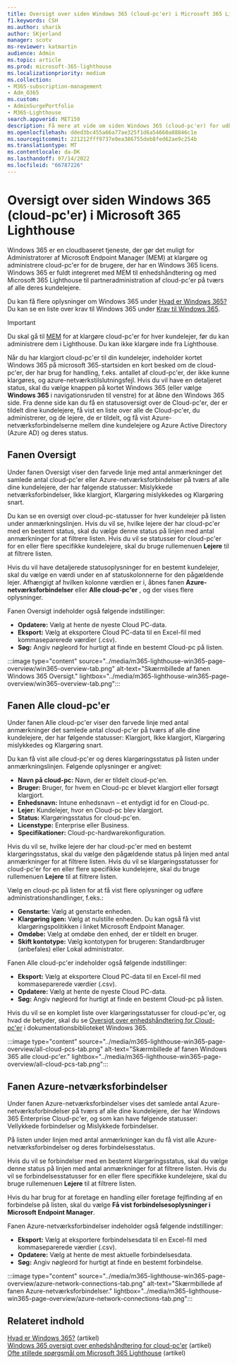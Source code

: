 ```yaml
---
title: Oversigt over siden Windows 365 (cloud-pc'er) i Microsoft 365 Lighthouse
f1.keywords: CSH
ms.author: sharik
author: SKjerland
manager: scotv
ms-reviewer: katmartin
audience: Admin
ms.topic: article
ms.prod: microsoft-365-lighthouse
ms.localizationpriority: medium
ms.collection:
- M365-subscription-management
- Adm_O365
ms.custom:
- AdminSurgePortfolio
- M365-Lighthouse
search.appverid: MET150
description: Få mere at vide om siden Windows 365 (cloud-pc'er) for udbydere af administrerede tjenester ved hjælp af Microsoft 365 Lighthouse.
ms.openlocfilehash: dded3bc455a66a77ae325f1d6a54660a88846c1e
ms.sourcegitcommit: 221212fff9737e0ea386755deb8fed62ae9c254b
ms.translationtype: MT
ms.contentlocale: da-DK
ms.lasthandoff: 07/14/2022
ms.locfileid: "66787226"
---
```

# <a name="overview-of-the-windows-365-cloud-pcs-page-in-microsoft-365-lighthouse"></a>Oversigt over siden Windows 365 (cloud-pc'er) i Microsoft 365 Lighthouse  
  
Windows 365 er en cloudbaseret tjeneste, der gør det muligt for Administratorer af Microsoft Endpoint Manager (MEM) at klargøre og administrere cloud-pc'er for de brugere, der har en Windows 365 licens. Windows 365 er fuldt integreret med MEM til enhedshåndtering og med Microsoft 365 Lighthouse til partneradministration af cloud-pc'er på tværs af alle deres kundelejere.

Du kan få flere oplysninger om Windows 365 under [Hvad er Windows 365?](/windows-365/overview) Du kan se en liste over krav til Windows 365 under [Krav til Windows 365](/windows-365/enterprise/requirements).

> [!IMPORTANT]
> Du skal gå til [MEM](https://go.microsoft.com/fwlink/p/?linkid=2150463) for at klargøre cloud-pc'er for hver kundelejer, før du kan administrere dem i Lighthouse. Du kan ikke klargøre inde fra Lighthouse.

Når du har klargjort cloud-pc'er til din kundelejer, indeholder kortet Windows 365 på microsoft 365-startsiden en kort besked om de cloud-pc'er, der har brug for handling, f.eks. antallet af cloud-pc'er, der ikke kunne klargøres, og azure-netværkstilslutningsfejl. Hvis du vil have en detaljeret status, skal du vælge knappen på kortet Windows 365 (eller vælge **Windows 365** i navigationsruden til venstre) for at åbne den Windows 365 side. Fra denne side kan du få en statusoversigt over de Cloud-pc'er, der er tildelt dine kundelejere, få vist en liste over alle de Cloud-pc'er, du administrerer, og de lejere, de er tildelt, og få vist Azure-netværksforbindelserne mellem dine kundelejere og Azure Active Directory (Azure AD) og deres status.

## <a name="overview-tab"></a>Fanen Oversigt

Under fanen Oversigt viser den farvede linje med antal anmærkninger det samlede antal cloud-pc'er eller Azure-netværksforbindelser på tværs af alle dine kundelejere, der har følgende statusser: Mislykkede netværksforbindelser, Ikke klargjort, Klargøring mislykkedes og Klargøring snart.

Du kan se en oversigt over cloud-pc-statusser for hver kundelejer på listen under anmærkningslinjen. Hvis du vil se, hvilke lejere der har cloud-pc'er med en bestemt status, skal du vælge denne status på linjen med antal anmærkninger for at filtrere listen. Hvis du vil se statusser for cloud-pc'er for en eller flere specifikke kundelejere, skal du bruge rullemenuen **Lejere** til at filtrere listen.

Hvis du vil have detaljerede statusoplysninger for en bestemt kundelejer, skal du vælge en værdi under en af statuskolonnerne for den pågældende lejer. Afhængigt af hvilken kolonne værdien er i, åbnes fanen **Azure-netværksforbindelser** eller **Alle cloud-pc'er** , og der vises flere oplysninger.

Fanen Oversigt indeholder også følgende indstillinger:

- **Opdatere:** Vælg at hente de nyeste Cloud PC-data.
- **Eksport:** Vælg at eksportere Cloud PC-data til en Excel-fil med kommaseparerede værdier (.csv).
- **Søg:** Angiv nøgleord for hurtigt at finde en bestemt Cloud-pc på listen.

:::image type="content" source="../media/m365-lighthouse-win365-page-overview/win365-overview-tab.png" alt-text="Skærmbillede af fanen Windows 365 Oversigt." lightbox="../media/m365-lighthouse-win365-page-overview/win365-overview-tab.png":::

## <a name="all-cloud-pcs-tab"></a>Fanen Alle cloud-pc'er

Under fanen Alle cloud-pc'er viser den farvede linje med antal anmærkninger det samlede antal cloud-pc'er på tværs af alle dine kundelejere, der har følgende statusser: Klargjort, Ikke klargjort, Klargøring mislykkedes og Klargøring snart.

Du kan få vist alle cloud-pc'er og deres klargøringsstatus på listen under anmærkningslinjen. Følgende oplysninger er angivet:

- **Navn på cloud-pc:** Navn, der er tildelt cloud-pc'en.
- **Bruger:** Bruger, for hvem en Cloud-pc er blevet klargjort eller forsøgt klargjort.
- **Enhedsnavn:** Intune enhedsnavn – et entydigt id for en Cloud-pc.
- **Lejer:** Kundelejer, hvor en Cloud-pc blev klargjort.
- **Status:** Klargøringsstatus for cloud-pc'en.
- **Licenstype:** Enterprise eller Business.
- **Specifikationer:** Cloud-pc-hardwarekonfiguration.

Hvis du vil se, hvilke lejere der har cloud-pc'er med en bestemt klargøringsstatus, skal du vælge den pågældende status på linjen med antal anmærkninger for at filtrere listen. Hvis du vil se klargøringsstatusser for cloud-pc'er for en eller flere specifikke kundelejere, skal du bruge rullemenuen **Lejere** til at filtrere listen.

Vælg en cloud-pc på listen for at få vist flere oplysninger og udføre administrationshandlinger, f.eks.:
- **Genstarte:** Vælg at genstarte enheden. 
- **Klargøring igen:** Vælg at nulstille enheden. Du kan også få vist klargøringspolitikken i linket Microsoft Endpoint Manager.
- **Omdøbe:** Vælg at omdøbe den enhed, der er tildelt en bruger.
- **Skift kontotype:** Vælg kontotypen for brugeren: Standardbruger (anbefales) eller Lokal administrator.

Fanen Alle cloud-pc'er indeholder også følgende indstillinger:

- **Eksport:** Vælg at eksportere Cloud PC-data til en Excel-fil med kommaseparerede værdier (.csv).
- **Opdatere:** Vælg at hente de nyeste Cloud PC-data.
- **Søg:** Angiv nøgleord for hurtigt at finde en bestemt Cloud-pc på listen.

Hvis du vil se en komplet liste over klargøringsstatusser for cloud-pc'er, og hvad de betyder, skal du se [Oversigt over enhedshåndtering for Cloud-pc'er](/windows-365/enterprise/device-management-overview#column-details) i dokumentationsbiblioteket Windows 365.

:::image type="content" source="../media/m365-lighthouse-win365-page-overview/all-cloud-pcs-tab.png" alt-text="Skærmbillede af fanen Windows 365 alle cloud-pc'er." lightbox="../media/m365-lighthouse-win365-page-overview/all-cloud-pcs-tab.png":::

## <a name="azure-network-connections-tab"></a>Fanen Azure-netværksforbindelser

Under fanen Azure-netværksforbindelser vises det samlede antal Azure-netværksforbindelser på tværs af alle dine kundelejere, der har Windows 365 Enterprise Cloud-pc'er, og som kan have følgende statusser: Vellykkede forbindelser og Mislykkede forbindelser.

På listen under linjen med antal anmærkninger kan du få vist alle Azure-netværksforbindelser og deres forbindelsesstatus.

Hvis du vil se forbindelser med en bestemt klargøringsstatus, skal du vælge denne status på linjen med antal anmærkninger for at filtrere listen. Hvis du vil se forbindelsesstatusser for en eller flere specifikke kundelejere, skal du bruge rullemenuen **Lejere** til at filtrere listen.

Hvis du har brug for at foretage en handling eller foretage fejlfinding af en forbindelse på listen, skal du vælge **Få vist forbindelsesoplysninger i Microsoft Endpoint Manager**.

Fanen Azure-netværksforbindelser indeholder også følgende indstillinger:

- **Eksport:** Vælg at eksportere forbindelsesdata til en Excel-fil med kommaseparerede værdier (.csv).
- **Opdatere:** Vælg at hente de mest aktuelle forbindelsesdata.
- **Søg:** Angiv nøgleord for hurtigt at finde en bestemt forbindelse.

:::image type="content" source="../media/m365-lighthouse-win365-page-overview/azure-network-connections-tab.png" alt-text="Skærmbillede af fanen Azure-netværksforbindelser." lightbox="../media/m365-lighthouse-win365-page-overview/azure-network-connections-tab.png":::

## <a name="related-content"></a>Relateret indhold

[Hvad er Windows 365?](/windows-365/overview) (artikel)\
[Windows 365 oversigt over enhedshåndtering for cloud-pc'er](/windows-365/enterprise/device-management-overview) (artikel)\
[Ofte stillede spørgsmål om Microsoft 365 Lighthouse](m365-lighthouse-faq.yml) (artikel)
